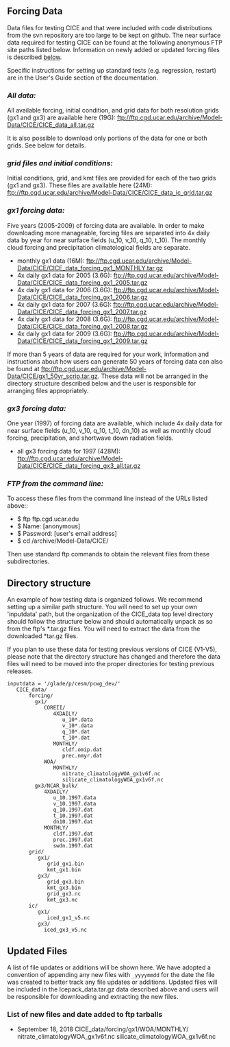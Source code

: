 ## Forcing Data

Data files for testing CICE and that were included with code distributions from the svn repository are too large to be kept on github. The near surface data required for testing CICE can be found at the following anonymous FTP site paths listed below. Information on newly added or updated forcing files is described [below](https://github.com/CICE-Consortium/CICE/wiki/CICE-Input-Data#updated-files).

Specific instructions for setting up standard tests (e.g. regression, restart) are in the User's Guide section of the documentation.

### _**All data:**_

All available forcing, initial condition, and grid data for both resolution grids (gx1 and gx3) are available here (19G): ftp://ftp.cgd.ucar.edu/archive/Model-Data/CICE/CICE_data_all.tar.gz

It is also possible to download only portions of the data for one or both grids. See below for details.

### _**grid files and initial conditions:**_

Initial conditions, grid, and kmt files are provided for each of the two grids (gx1 and gx3). These files are available here (24M): ftp://ftp.cgd.ucar.edu/archive/Model-Data/CICE/CICE_data_ic_grid.tar.gz

### _**gx1 forcing data:**_

Five years (2005-2009) of forcing data are available. In order to make downloading more manageable, forcing files are separated into 4x daily data by year for near surface fields (u_10, v_10, q_10, t_10). The monthly cloud forcing and precipitation climatological fields are separate.

* monthly gx1 data (16M): ftp://ftp.cgd.ucar.edu/archive/Model-Data/CICE/CICE_data_forcing_gx1_MONTHLY.tar.gz
* 4x daily gx1 data for 2005 (3.6G): ftp://ftp.cgd.ucar.edu/archive/Model-Data/CICE/CICE_data_forcing_gx1_2005.tar.gz
* 4x daily gx1 data for 2006 (3.6G): ftp://ftp.cgd.ucar.edu/archive/Model-Data/CICE/CICE_data_forcing_gx1_2006.tar.gz
* 4x daily gx1 data for 2007 (3.6G): ftp://ftp.cgd.ucar.edu/archive/Model-Data/CICE/CICE_data_forcing_gx1_2007.tar.gz
* 4x daily gx1 data for 2008 (3.6G): ftp://ftp.cgd.ucar.edu/archive/Model-Data/CICE/CICE_data_forcing_gx1_2008.tar.gz
* 4x daily gx1 data for 2009 (3.6G): ftp://ftp.cgd.ucar.edu/archive/Model-Data/CICE/CICE_data_forcing_gx1_2009.tar.gz

If more than 5 years of data are required for your work, information and instructions about how users can generate 50 years of forcing data can also be found at ftp://ftp.cgd.ucar.edu/archive/Model-Data/CICE/gx1_50yr_scrip.tar.gz. These data will not be arranged in the directory structure described below and the user is responsible for arranging files appropriately.

### _**gx3 forcing data:**_

One year (1997) of forcing data are available, which include 4x daily data for near surface fields (u_10, v_10, q_10, t_10, dn_10) as well as monthly cloud forcing, precipitation, and shortwave down radiation fields. 

* all gx3 forcing data for 1997 (428M): ftp://ftp.cgd.ucar.edu/archive/Model-Data/CICE/CICE_data_forcing_gx3_all.tar.gz

### _**FTP from the command line:**_

To access these files from the command line instead of the URLs listed above::

*    $ ftp ftp.cgd.ucar.edu
*    $ Name: [anonymous]
*    $ Password: [user's email address]
*    $ cd /archive/Model-Data/CICE/

Then use standard ftp commands to obtain the relevant files from these subdirectories.

## Directory structure

An example of how testing data is organized follows. We recommend setting up a similar path structure. You will need to set up your own 'inputdata' path, but the organization of the CICE_data top level directory should follow the structure below and should automatically unpack as so from the ftp's *.tar.gz files. You will need to extract the data from the downloaded *tar.gz files.

If you plan to use these data for testing previous versions of CICE (V1-V5), please note that the directory structure has changed and therefore the data files will need to be moved into the proper directories for testing previous releases.

```
inputdata = '/glade/p/cesm/pcwg_dev/'   
   CICE_data/
       forcing/
         gx1/
            COREII/
               4XDAILY/
                  u_10*.data
                  v_10*.data
                  q_10*.dat
                  t_10*.dat
               MONTHLY/
                  cldf.omip.dat
                  prec.nmyr.dat
            WOA/
               MONTHLY/
                  nitrate_climatologyWOA_gx1v6f.nc
                  silicate_climatologyWOA_gx1v6f.nc
         gx3/NCAR_bulk/
            4XDAILY/
               u_10.1997.data
               v_10.1997.data
               q_10.1997.dat
               t_10.1997.dat
               dn10.1997.dat
            MONTHLY/
               cldf.1997.dat
               prec.1997.dat
               swdn.1997.dat
       grid/
          gx1/
             grid_gx1.bin
             kmt_gx1.bin
          gx3/
             grid_gx3.bin
             kmt_gx3.bin
             grid_gx3.nc
             kmt_gx3.nc
       ic/
          gx1/
             iced_gx1_v5.nc
          gx3/
            iced_gx3_v5.nc
```

## Updated Files
A list of file updates or additions will be shown here. We have adopted a convention of appending any new files with `_yyyymmdd` for the date the file was created to better track any file updates or additions. Updated files will be included in the Icepack_data.tar.gz data described above and users will be responsible for downloading and extracting the new files.

### List of new files and date added to ftp tarballs
* September 18, 2018
   CICE_data/forcing/gx1/WOA/MONTHLY/
      nitrate_climatologyWOA_gx1v6f.nc
      silicate_climatologyWOA_gx1v6f.nc
